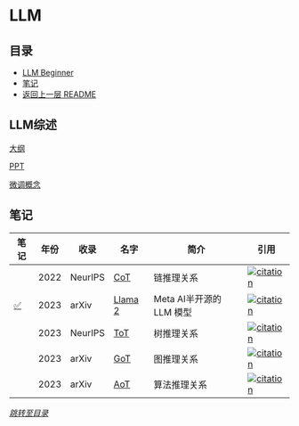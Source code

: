 # LLM

## 目录
- [LLM Beginner]()
- [笔记](#笔记)
- [返回上一层 README](../README.md)


## LLM综述
[大纲](./LLM%20Beginner/LLM底层技术及发展.xmind)

[PPT](./LLM%20Beginner/LLM基础.pptx)

[微调概念](./Tuning/pictures/Tuning.png)

## 笔记

| 笔记 | 年份 | 收录 | 名字                                                         | 简介                 | 引用 |
| ------ | ---- | ---- | ------------------------------------------------------------ | -------------------- | ------------------------------------------------------------ |
|  | 2022 | NeurIPS |[CoT](https://arxiv.org/pdf/2201.11903.pdf) | 链推理关系                   |[![citation](https://img.shields.io/badge/dynamic/json?label=citation&query=citationCount&url=https%3A%2F%2Fapi.semanticscholar.org%2Fgraph%2Fv1%2Fpaper%2F1b6e810ce0afd0dd093f789d2b2742d047e316d5%3Ffields%3DcitationCount)](https://www.semanticscholar.org/paper/Chain-of-Thought-Prompting-Elicits-Reasoning-in-Wei-Wang/1b6e810ce0afd0dd093f789d2b2742d047e316d5)  |
| [✅](./papers/Llama2.md) | 2023 | arXiv | [Llama 2](https://browse.arxiv.org/pdf/2307.09288.pdf) | Meta AI半开源的LLM 模型                  |[![citation](https://img.shields.io/badge/dynamic/json?label=citation&query=citationCount&url=https%3A%2F%2Fapi.semanticscholar.org%2Fgraph%2Fv1%2Fpaper%2F104b0bb1da562d53cbda87aec79ef6a2827d191a%3Ffields%3DcitationCount)](https://www.semanticscholar.org/paper/Llama-2%3A-Open-Foundation-and-Fine-Tuned-Chat-Models-Touvron-Martin/104b0bb1da562d53cbda87aec79ef6a2827d191a)  |
|  | 2023 | NeurIPS | [ToT](https://arxiv.org/pdf/2305.10601.pdf) | 树推理关系               |[![citation](https://img.shields.io/badge/dynamic/json?label=citation&query=citationCount&url=https%3A%2F%2Fapi.semanticscholar.org%2Fgraph%2Fv1%2Fpaper%2F2f3822eb380b5e753a6d579f31dfc3ec4c4a0820%3Ffields%3DcitationCount)](https://www.semanticscholar.org/paper/Tree-of-Thoughts%3A-Deliberate-Problem-Solving-with-Yao-Yu/2f3822eb380b5e753a6d579f31dfc3ec4c4a0820)  |
|  | 2023 | arXiv | [GoT](https://arxiv.org/pdf/2305.16582.pdf) | 图推理关系                  |[![citation](https://img.shields.io/badge/dynamic/json?label=citation&query=citationCount&url=https%3A%2F%2Fapi.semanticscholar.org%2Fgraph%2Fv1%2Fpaper%2Fadb9acaf9184bdbd23105f1a383848eed9bc82fc%3Ffields%3DcitationCount)](https://www.semanticscholar.org/paper/Beyond-Chain-of-Thought%2C-Effective-Graph-of-Thought-Yao-Li/adb9acaf9184bdbd23105f1a383848eed9bc82fc)  |
|  | 2023 | arXiv | [AoT](https://arxiv.org/pdf/2308.10379) | 算法推理关系                  |[![citation](https://img.shields.io/badge/dynamic/json?label=citation&query=citationCount&url=https%3A%2F%2Fapi.semanticscholar.org%2Fgraph%2Fv1%2Fpaper%2F7a2c170d438a94aeda4cfa813da6adbdaa6577f0%3Ffields%3DcitationCount)](https://www.semanticscholar.org/paper/Algorithm-of-Thoughts%3A-Enhancing-Exploration-of-in-Sel-Al-Tawaha/7a2c170d438a94aeda4cfa813da6adbdaa6577f0)  |


*[跳转至目录](#目录)*